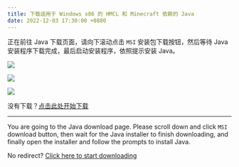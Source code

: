 ```yaml
---
title: 下载适用于 Windows x86 的 HMCL 和 Minecraft 依赖的 Java
date: 2022-12-03 17:30:00 +0800
---
```


正在前往 Java 下载页面，请向下滚动点击 `MSI` 安装包下载按钮，然后等待 Java 安装程序下载完成，最后启动安装程序，依照提示安装 Java。

![][~/assets/downloads/windows/x86-1]

![][~/assets/downloads/windows/x86-2]

![][~/assets/downloads/windows/x86-3]

没有下载？[点击此处开始下载](https://bell-sw.com/pages/downloads/?version=java-21&os=windows&architecture=x86&bitness=32&package=jre-full#:~:text=All%20versions)

---

You are going to the Java download page. Please scroll down and click `MSI` download button, then wait for the Java installer to finish downloading, and finally open the installer and follow the prompts to install Java.

No redirect? [Click here to start downloading](https://bell-sw.com/pages/downloads/?version=java-21&os=windows&architecture=x86&bitness=32&package=jre-full#:~:text=All%20versions)


<!----{{'>'}}
<script>
  /* 等待 5 秒. */
  setTimeout(function() {
    location.href = "https://bell-sw.com/pages/downloads/?version=java-21&os=windows&architecture=x86&bitness=32&package=jre-full#:~:text=All%20versions";
  }, 5000);
</script>

<!--{% comment %}-->
[~/assets/downloads/windows/x86-1]: /assets/img/docs/downloads/windows/x86-1.gif
[~/assets/downloads/windows/x86-2]: /assets/img/docs/downloads/windows/x86-2.gif
[~/assets/downloads/windows/x86-3]: /assets/img/docs/downloads/windows/x86-3.gif
<!--{% endcomment %}--{{ '>' }}
[~/assets/downloads/windows/x86-1]: {% link /assets/img/docs/downloads/windows/x86-1.gif %}
[~/assets/downloads/windows/x86-2]: {% link /assets/img/docs/downloads/windows/x86-2.gif %}
[~/assets/downloads/windows/x86-3]: {% link /assets/img/docs/downloads/windows/x86-3.gif %}
<!---->
